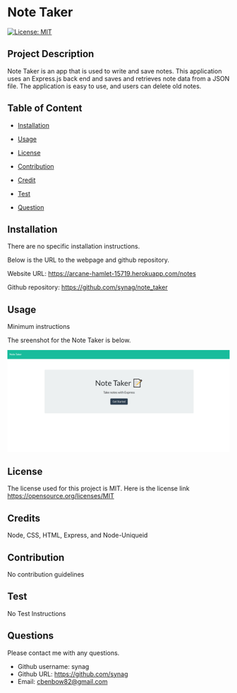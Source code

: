  
# Note Taker  

[![License: MIT](https://img.shields.io/badge/License-MIT-yellow.svg)](https://opensource.org/licenses/MIT)


## Project Description 
Note Taker is an app that is used to write and save notes. This application uses an Express.js back end and saves and retrieves note data from a JSON file. The application is easy to use, and users can delete old notes. 

## Table of Content

* [Installation](#installation)

* [Usage](#usage)

* [License](#License)

* [Contribution](#Contribution)

* [Credit](#Credits)

* [Test](#Test)

* [Question](#Question) 

## Installation
There are no specific installation instructions.


Below is the URL to the webpage and github repository. 

Website URL: https://arcane-hamlet-15719.herokuapp.com/notes

Github repository: https://github.com/synag/note_taker


## Usage
Minimum instructions 

The sreenshot for the Note Taker is below. 

![Note Taker](./Develop/public/assets/image/screenshot.png)

## License
The license used for this project is MIT. Here is the license link https://opensource.org/licenses/MIT

## Credits
Node, CSS, HTML, Express, and Node-Uniqueid


## Contribution
 No contribution guidelines

## Test
No Test Instructions

## Questions
Please contact me with any questions.  

* Github username: synag
* Github URL: https://github.com/synag
* Email:  cbenbow82@gmail.com 